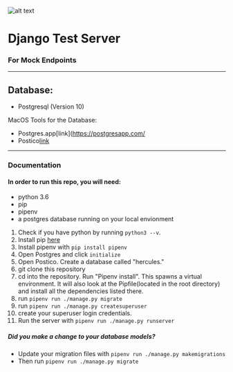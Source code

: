 ![alt text](https://herc.one/wp-content/uploads/2018/03/hercLogoFront.png "Herc Logo") 
# Django Test Server
### For Mock Endpoints
-------
## Database:
- Postgresql (Version 10)

MacOS Tools for the Database:
- Postgres.app[link](https://postgresapp.com/
- Postico[link](https://eggerapps.at/postico/)

------

### Documentation

#### In order to run this repo, you will need:
- python 3.6
- pip
- pipenv
- a postgres database running on your local envionment

1.  Check if you have python by running `python3 --v`.
2.  Install pip [here](https://pip.pypa.io/en/stable/installing/)
3. Install pipenv with `pip install pipenv`
4.  Open Postgres and click `initialize`
5. Open Postico. Create a database called "hercules."
6. git clone this repository
7. cd into the repository. Run "Pipenv install". This spawns a virtual environment. It will also look at the Pipfile(located in the root directory) and install all the dependencies listed there.
8. run `pipenv run ./manage.py migrate`
9. run `pipenv run ./manage.py createsuperuser`
10. create your superuser login credentials. 
11. Run the server with `pipenv run ./manage.py runserver`

##### Did you make a change to your database models?
- Update your migration files with `pipenv run ./manage.py makemigrations`
- Then run `pipenv run ./manage.py migrate`  
 

